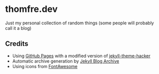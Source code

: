 # thomfre.dev

Just my personal collection of random things (some people will probably call it a blog)

## Credits

- Using [GitHub Pages](https://pages.github.com/) with a modified version of [jekyll-theme-hacker](https://github.com/pages-themes/hacker)
- Automatic archive generation by [Jekyll Blog Archive](https://github.com/kannansuresh/jekyll-blog-archive-workflow)
- Using icons from [FontAwesome](https://fontawesome.com/)
